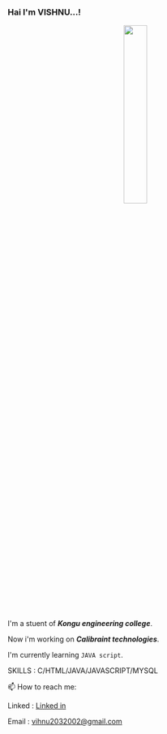 ### Hai I'm VISHNU...!

<!--
**vishnu-prasath-005/vishnu-prasath-005** is a ✨ _special_ ✨ repository because its `README.md` (this file) appears on your GitHub profile.

Here are some ideas to get you started:

- 🔭 I’m currently working on ...
- 🌱 I’m currently learning ...
- 👯 I’m looking to collaborate on ...
- 🤔 I’m looking for help with ...
- 💬 Ask me about ...
- 📫 How to reach me: ...
- 😄 Pronouns: ...
- ⚡ Fun fact: ...
--> 



<div id="header" align="center">

  <img src="https://media.giphy.com/media/M9gbBd9nbDrOTu1Mqx/giphy.gif" width="30%" />
</div
 
  
I'm a stuent of ***Kongu engineering college***. 
  
Now i'm working on ***Calibraint technologies***.
  
I'm currently learning `JAVA script`.

SKILLS : C/HTML/JAVA/JAVASCRIPT/MYSQL

📫 How to reach me:

Linked : [Linked in ](https://www.linkedin.com/in/vishnu-prasath-s-709593223)
 
Email  : vihnu2032002@gmail.com               
